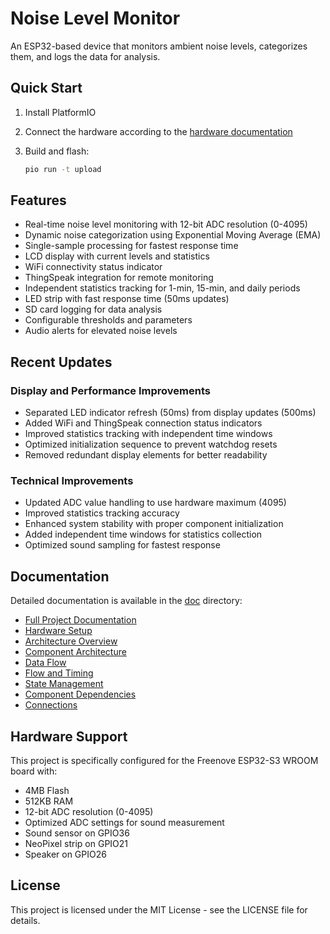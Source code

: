 # Noise Level Monitor

An ESP32-based device that monitors ambient noise levels, categorizes them, and logs the data for analysis.

## Quick Start

1. Install PlatformIO
2. Connect the hardware according to the [hardware documentation](doc/hw.md)
3. Build and flash:

   ```bash
   pio run -t upload
   ```

## Features

- Real-time noise level monitoring with 12-bit ADC resolution (0-4095)
- Dynamic noise categorization using Exponential Moving Average (EMA)
- Single-sample processing for fastest response time
- LCD display with current levels and statistics
- WiFi connectivity status indicator
- ThingSpeak integration for remote monitoring
- Independent statistics tracking for 1-min, 15-min, and daily periods
- LED strip with fast response time (50ms updates)
- SD card logging for data analysis
- Configurable thresholds and parameters
- Audio alerts for elevated noise levels

## Recent Updates

### Display and Performance Improvements

- Separated LED indicator refresh (50ms) from display updates (500ms)
- Added WiFi and ThingSpeak connection status indicators
- Improved statistics tracking with independent time windows
- Optimized initialization sequence to prevent watchdog resets
- Removed redundant display elements for better readability

### Technical Improvements

- Updated ADC value handling to use hardware maximum (4095)
- Improved statistics tracking accuracy
- Enhanced system stability with proper component initialization
- Added independent time windows for statistics collection
- Optimized sound sampling for fastest response

## Documentation

Detailed documentation is available in the [doc](doc/) directory:

- [Full Project Documentation](doc/README.md)
- [Hardware Setup](doc/hw.md)
- [Architecture Overview](doc/arch.md)
- [Component Architecture](doc/componentarch.md)
- [Data Flow](doc/dataflow.md)
- [Flow and Timing](doc/flowNtiming.md)
- [State Management](doc/state.md)
- [Component Dependencies](doc/componentdeps.md)
- [Connections](doc/connections.md)

## Hardware Support

This project is specifically configured for the Freenove ESP32-S3 WROOM board with:

- 4MB Flash
- 512KB RAM
- 12-bit ADC resolution (0-4095)
- Optimized ADC settings for sound measurement
- Sound sensor on GPIO36
- NeoPixel strip on GPIO21
- Speaker on GPIO26

## License

This project is licensed under the MIT License - see the LICENSE file for details.
